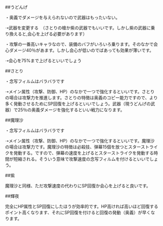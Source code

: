 ##うどんげ

・奥義でダメージを与えられないので武器はもったいない。

➝武器を変更する　（さとりの槍か紫の武器でもいいです。しかし紫の武器に乗り換えると,会心を上げる必要があります）

・攻撃の一番高いキャラなので、装備のバフがいろいろ乗ります。そのなかで会心ダメージ40％があます。しかし会心が低いのでばあっても効果が薄いです。

➝会心を75%まで上げるといいでしょう

##さとり

・念写フィルムはバラバラです

➝メイン属性（攻撃、防御、HP）のなかで一つで強化するといいです。さとりの場合は攻撃力を推進します。さとりの特徴は奥義のコピー能力ですので、より多く発動させるためにSP回復を上げるといいでしょう。武器（現うどんげの武器）で25％の奥義ダメージを強化するといい戦力になります。

##魔理沙

・念写フィルムはバラバラです

➝メイン属性（攻撃、防御、HP）のなかで一つで強化するといいです。魔理沙の場合は攻撃力です。魔理沙の特徴は必殺技、弾幕15個を放つとスターストライクを発動する。ですので、弾幕の速度を上げるとスターストライクを発動する時間が短縮される。そういう意味で攻撃速度の念写フィルムを付けるといいでしょう。

##紫

魔理沙と同様、ただ攻撃速度の代わりにSP回復か会心を上げると良いです。

##輝夜

完全にHP属性とSP回復にしたほうが効率的です。HP高ければ高いほど回復するポイント高くなります、それにSP回復を付けると回復の発動（奥義）が早くなります。

